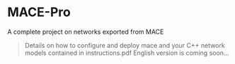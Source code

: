 # MACE-Pro
A complete project on networks exported from MACE 
>Details on how to  configure and deploy mace and your C++ network models contained in instructions.pdf
>English version is coming soon...
